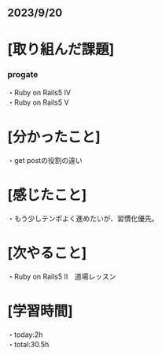 ## 2023/9/20

# [取り組んだ課題]
### progate
・Ruby on Rails5 IV  
・Ruby on Rails5 V
# [分かったこと]
・get postの役割の違い
# [感じたこと]
・もう少しテンポよく進めたいが、習慣化優先。
# [次やること]
・Ruby on Rails5 Ⅱ　道場レッスン
# [学習時間]
・today:2h  
・total:30.5h
